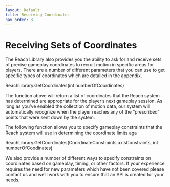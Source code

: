 ```yaml
---
layout: Default
title: Receiving Coordinates
nav_order: 3
---
```


# Receiving Sets of Coordinates
The Reach Library also provides you the ability to ask for and receive sets of precise gameplay coordinates to recruit motion in specific areas for players. There are a number of different parameters that you can use to get specific types of coordinates which are detailed in the appendix.

ReachLibrary.GetCoordinates(int numberOfCoordinates)

The function above will return a list of coordinates that the Reach system has determined are appropriate for the player’s next gameplay session. As long as you’ve enabled the collection of motion data, our system will automatically recognize when the player reaches any of the “prescribed” points that were sent down by the system. 

The following function allows you to specify gameplay constraints that the Reach system will use in determining the coordinate limits aga

ReachLibrary.GetCoordinates(CoordinateConstraints axisConstraints, int numberOfCoodinates)


We also provide a number of different ways to specify constraints on coordinates based on gameplay, timing, or other factors. If your experience requires the need for new parameters which have not been covered please contact us and we’ll work with you to ensure that an API is created for your needs.
